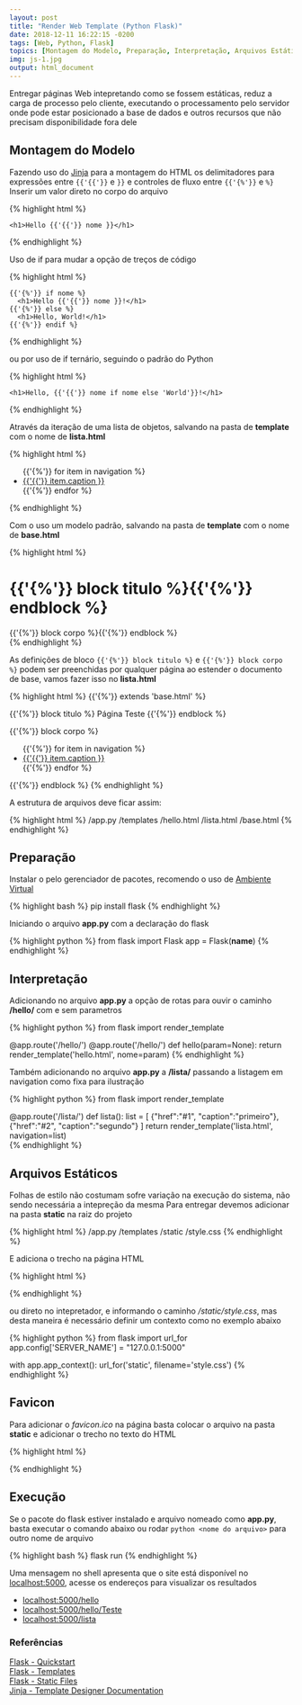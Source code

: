 ```yaml
---
layout: post
title: "Render Web Template (Python Flask)"
date: 2018-12-11 16:22:15 -0200
tags: [Web, Python, Flask]
topics: [Montagem do Modelo, Preparação, Interpretação, Arquivos Estáticos, Favicon, Execução]
img: js-1.jpg
output: html_document
---
```




Entregar páginas Web intepretando como se fossem estáticas, reduz a carga de processo pelo cliente, executando o processamento pelo servidor onde pode estar posicionado a base de dados e outros recursos que não precisam disponibilidade fora dele

## Montagem do Modelo

Fazendo uso do [Jinja](http://jinja.pocoo.org/docs/2.10/templates/) para a montagem do HTML os delimitadores para expressões entre `{{'{{'}}` e `}}` e controles de fluxo entre `{{'{%'}}` e `%}`  
Inserir um valor direto no corpo do arquivo 


{% highlight html %}
<!doctype html>
	<h1>Hello {{'{{'}} nome }}</h1>
{% endhighlight %}

Uso de if para mudar a opção de treços de código


{% highlight html %}
<!doctype html>
	{{'{%'}} if nome %}
	  <h1>Hello {{'{{'}} nome }}!</h1>
	{{'{%'}} else %}
	  <h1>Hello, World!</h1>
	{{'{%'}} endif %}
{% endhighlight %}

ou por uso de if ternário, seguindo o padrão do Python


{% highlight html %}
<!doctype html>
	<h1>Hello, {{'{{'}} nome if nome else 'World'}}!</h1>	
{% endhighlight %}

Através da iteração de uma lista de objetos, salvando na pasta de **template** com o nome de **lista.html**


{% highlight html %}
<!doctype html>
  <ul id="navigation">
  {{'{%'}} for item in navigation %}
      <li><a href="{{'{{'}} item.href }}">{{'{{'}} item.caption }}</a></li>
  {{'{%'}} endfor %}
  </ul>	
{% endhighlight %}

Com o uso um modelo padrão, salvando na pasta de **template** com o nome de **base.html**


{% highlight html %}
<!doctype html>
  <h1>{{'{%'}} block titulo %}{{'{%'}} endblock %}</h1>

  <div class="wrapper">
    {{'{%'}} block corpo %}{{'{%'}} endblock %}
  </div>	
{% endhighlight %}

As definições de bloco `{{'{%'}} block titulo %}` e  `{{'{%'}} block corpo %}` podem ser preenchidas por qualquer página ao estender o documento de base, vamos fazer isso no **lista.html**


{% highlight html %}
{{'{%'}} extends 'base.html' %}

{{'{%'}} block titulo %}
Página Teste 
{{'{%'}} endblock %}

{{'{%'}} block corpo %}
  <ul id="navigation">
  {{'{%'}} for item in navigation %}
      <li><a href="{{'{{'}} item.href }}">{{'{{'}} item.caption }}</a></li>
  {{'{%'}} endfor %}
  </ul>	
{{'{%'}} endblock %}
{% endhighlight %}

A estrutura de arquivos deve ficar assim: 


{% highlight html %}
/app.py
/templates
	/hello.html
	/lista.html
	/base.html
{% endhighlight %}

## Preparação 

Instalar o pelo gerenciador de pacotes, recomendo o uso de [Ambiente Virtual](/Virtual_Environment)


{% highlight bash %}
pip install flask
{% endhighlight %}

Iniciando o arquivo **app.py** com a declaração do flask


{% highlight python %}
from flask import Flask
app = Flask(__name__)
{% endhighlight %}

## Interpretação 

Adicionando no arquivo **app.py** a opção de rotas para ouvir o caminho **/hello/** com e sem parametros


{% highlight python %}
from flask import render_template

@app.route('/hello/')
@app.route('/hello/<param>')
def hello(param=None):
    return render_template('hello.html', nome=param)
{% endhighlight %}

Também adicionando no arquivo **app.py** a **/lista/** passando a listagem em navigation como fixa para ilustração


{% highlight python %}
from flask import render_template

@app.route('/lista/')
def lista():
    list = [
        {"href":"#1", "caption":"primeiro"},
        {"href":"#2", "caption":"segundo"}
    ]
    return render_template('lista.html', navigation=list)    
{% endhighlight %}

## Arquivos Estáticos

Folhas de estilo não costumam sofre variação na execução do sistema, não sendo necessária a intepreção da mesma
Para entregar devemos adicionar na pasta **static** na raiz do projeto


{% highlight html %}
/app.py
/templates
/static
    /style.css
{% endhighlight %}

E adiciona o trecho na página HTML


{% highlight html %}
<link rel="stylesheet" href="{{'{{'}} url_for('static', filename='style.css') }}">
{% endhighlight %}

ou direto no intepretador, e informando o caminho */static/style.css*, mas desta maneira é necessário definir um contexto como no exemplo abaixo


{% highlight python %}
from flask import url_for
app.config['SERVER_NAME'] = "127.0.0.1:5000"

with app.app_context():
	url_for('static', filename='style.css')
{% endhighlight %}

## Favicon

Para adicionar o *favicon.ico* na página basta colocar o arquivo na pasta **static** e adicionar o trecho no texto do HTML


{% highlight html %}
<link rel="shortcut icon" href="{{'{{'}} url_for('static', filename='favicon.ico') }}">
{% endhighlight %}

## Execução

Se o pacote do flask estiver instalado e arquivo nomeado como **app.py**, basta executar o comando abaixo ou rodar `python <nome do arquivo>` para outro nome de arquivo


{% highlight bash %}
flask run
{% endhighlight %}

Uma mensagem no shell apresenta que o site está disponível no [localhost:5000](localhost:5000), acesse os endereços para visualizar os resultados
* [localhost:5000/hello](localhost:5000/hello)
* [localhost:5000/hello/Teste](localhost:5000/hello/Teste)
* [localhost:5000/lista](localhost:5000/lista)

### Referências

[Flask - Quickstart](http://flask.pocoo.org/docs/1.0/quickstart/)  
[Flask - Templates](http://flask.pocoo.org/docs/1.0/tutorial/templates/)  
[Flask - Static Files](http://flask.pocoo.org/docs/1.0/tutorial/static/)  
[Jinja - Template Designer Documentation](http://jinja.pocoo.org/docs/2.10/templates/)  
